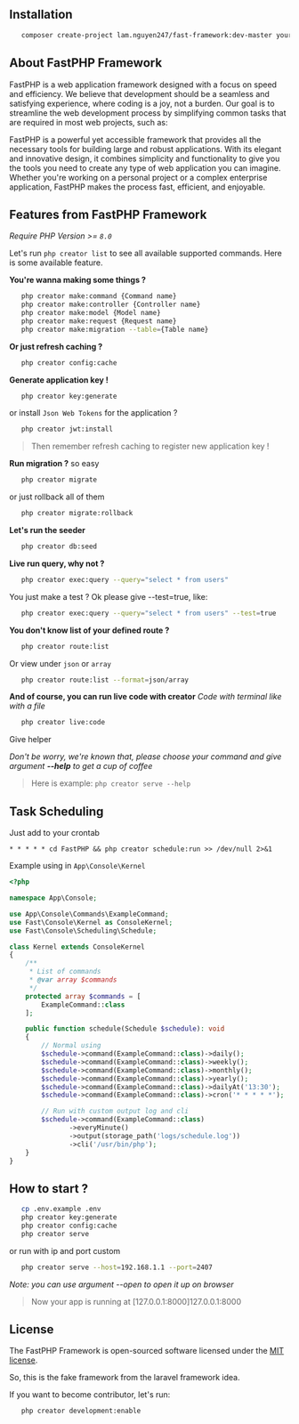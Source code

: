 ## Installation

```bash
   composer create-project lam.nguyen247/fast-framework:dev-master your-project-folder
```

## About FastPHP Framework

FastPHP is a web application framework designed with a focus on speed and efficiency. We believe that development should
be a seamless and satisfying experience, where coding is a joy, not a burden. Our goal is to streamline the web
development process by simplifying common tasks that are required in most web projects, such as:

FastPHP is a powerful yet accessible framework that provides all the necessary tools for building large and robust
applications. With its elegant and innovative design, it combines simplicity and functionality to give you the tools you
need to create any type of web application you can imagine. Whether you're working on a personal project or a complex
enterprise application, FastPHP makes the process fast, efficient, and enjoyable.

## Features from FastPHP Framework

_Require PHP Version >= `8.0`_

Let's run `php creator list` to see all available supported commands. Here is some available feature.

**You're wanna making some things ?**

```bash
   php creator make:command {Command name}
   php creator make:controller {Controller name}
   php creator make:model {Model name}
   php creator make:request {Request name}
   php creator make:migration --table={Table name}
```

**Or just refresh caching ?**

```bash
   php creator config:cache
```

**Generate application key !**

```bash
   php creator key:generate
```

or install `Json Web Tokens` for the application ?

```bash
   php creator jwt:install
```

> Then remember refresh caching to register new application key !

**Run migration ?**
so easy

```bash
   php creator migrate
```

or just rollback all of them

```bash
   php creator migrate:rollback
```

**Let's run the seeder**

```bash
   php creator db:seed
```

**Live run query, why not ?**

```bash
   php creator exec:query --query="select * from users"
```

You just make a test ? Ok please give --test=true, like:

```bash
   php creator exec:query --query="select * from users" --test=true
```

**You don't know list of your defined route ?**

```bash
   php creator route:list
```

Or view under `json` or `array`

```bash
   php creator route:list --format=json/array
```

**And of course, you can run live code with creator**
_Code with terminal like with a file_

```bash
   php creator live:code
```

Give helper

_Don't be worry, we're known that, please choose your command and give argument **--help** to get a cup of coffee_

> Here is example: `php creator serve --help`

## Task Scheduling

Just add to your crontab

`* * * * * cd FastPHP && php creator schedule:run >> /dev/null 2>&1`

Example using in `App\Console\Kernel`

```php
<?php

namespace App\Console;

use App\Console\Commands\ExampleCommand;
use Fast\Console\Kernel as ConsoleKernel;
use Fast\Console\Scheduling\Schedule;

class Kernel extends ConsoleKernel
{
    /**
     * List of commands
     * @var array $commands
     */
    protected array $commands = [
        ExampleCommand::class
    ];

    public function schedule(Schedule $schedule): void
    {
        // Normal using
        $schedule->command(ExampleCommand::class)->daily();
        $schedule->command(ExampleCommand::class)->weekly();
        $schedule->command(ExampleCommand::class)->monthly();
        $schedule->command(ExampleCommand::class)->yearly();
        $schedule->command(ExampleCommand::class)->dailyAt('13:30');
        $schedule->command(ExampleCommand::class)->cron('* * * * *');

        // Run with custom output log and cli
        $schedule->command(ExampleCommand::class)
               ->everyMinute()
               ->output(storage_path('logs/schedule.log'))
               ->cli('/usr/bin/php');
    }
}
```

## How to start ?

```bash
   cp .env.example .env
   php creator key:generate
   php creator config:cache
   php creator serve
```

or run with ip and port custom

```bash
   php creator serve --host=192.168.1.1 --port=2407
```

_Note: you can use argument --open to open it up on browser_

> Now your app is running at [127.0.0.1:8000]127.0.0.1:8000

## License

The FastPHP Framework is open-sourced software licensed under the [MIT license](http://opensource.org/licenses/MIT).

So, this is the fake framework from the laravel framework idea.

If you want to become contributor, let's run:

```bash
   php creator development:enable
```
